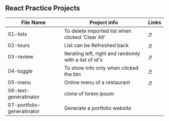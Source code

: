 ## React Practice Projects

File Name  | Project info  | Links
------------- | ------------- | -------------
01-lists  | To delete imported list when clicked 'Clear All'  |  [↗](https://ib0d8.csb.app/)
02-tours  | List can be Refreshed back  |  [↗](https://g80lg.csb.app/)
03-review | Iterating left, right and randomly with a list of id's  |  [↗](https://8c0e7.csb.app/)
04-toggle | To show info only when clicked the btn  |  [↗](https://mmek2.csb.app/)
05-menu   | Online menu of a restaurant  |  [↗](https://xkee7.csb.app/)
06-text-generatinator | clone of lorem ipsum  |  
07-portfolio-generatinator  |  Generate a portfolio website  | 
